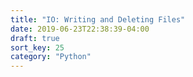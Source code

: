 ```yaml
---
title: "IO: Writing and Deleting Files"
date: 2019-06-23T22:38:39-04:00
draft: true
sort_key: 25
category: "Python"
---
```

